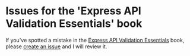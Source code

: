 # Issues for the 'Express API Validation Essentials' book

If you've spotted a mistake in the [Express API Validation Essentials](https://expressapivalidation.com/) book, please [create an issue](https://github.com/simonplend/express-api-validation-essentials-issues/issues) and I will review it.
